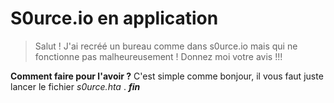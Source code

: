 # S0urce.io en application

>Salut ! J'ai recréé un bureau comme dans s0urce.io mais qui ne fonctionne pas malheureusement ! Donnez moi votre avis !!!

**Comment faire pour l'avoir ?**
C'est simple comme bonjour, il vous faut juste lancer le fichier *s0urce.hta* .
***fin***
